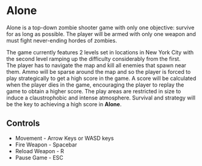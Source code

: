 # Alone

Alone is a top-down zombie shooter game with only one objective: survive for as long as possible. The player will be armed with only one weapon and must fight never-ending hordes of zombies.

The game currently features 2 levels set in locations in New York City with the second level ramping up the difficulty considerably from the first. \
The player has to navigate the map and kill all enemies that spawn near them. Ammo will be sparse around the map and so the player is forced to play strategically to get a high score in the game. A score will be calculated when the player dies in the game, encouraging the player to replay the game to obtain a higher score. 
The play areas are restricted in size to induce a claustrophobic and intense atmosphere. Survival and strategy will be the key to achieving a high score in **Alone**.

## Controls
- Movement - Arrow Keys or WASD keys
- Fire Weapon - Spacebar
- Reload Weapon - R
- Pause Game - ESC
